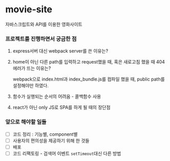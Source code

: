 # movie-site

자바스크립트와 API를 이용한 영화사이트

### 프로젝트를 진행하면서 궁금한 점

1. express서버 대신 webpack server를 쓴 이유는?
2. home이 아닌 다른 path를 입력하고 request했을 때, 혹은 새로고침 했을 때 404에러가 뜨는 이유는?

   webpack으로 index.html과 index_bundle.js를 컴파일 했을 때, public path를 설정해야만 하였다.

3. 함수가 실행되는 순서의 어려움 - 콜백함수 사용
4. react가 아닌 only JS로 SPA를 하게 될 때의 장단점

### 앞으로 해야할 일들

- [ ] 코드 정리 : 기능별, component별
- [ ] 사용자의 편의성을 제공하기 위해 한 것들
- [ ] 배포
- [ ] 코드 리팩토링 - 검색어 이벤트 `setTimeout`대신 다른 방법
